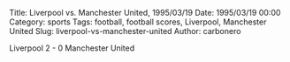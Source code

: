 Title: Liverpool vs. Manchester United, 1995/03/19
Date: 1995/03/19 00:00
Category: sports
Tags: football, football scores, Liverpool, Manchester United
Slug: liverpool-vs-manchester-united
Author: carbonero


Liverpool 2 - 0 Manchester United
